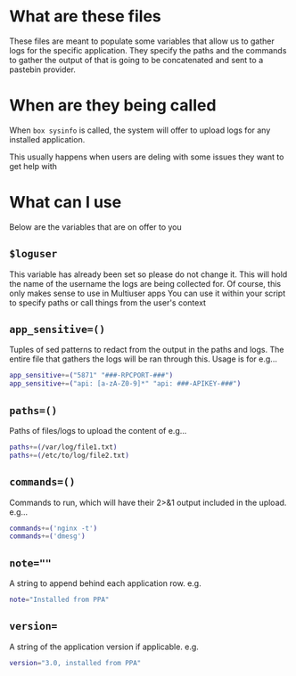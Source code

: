 # What are these files
These files are meant to populate some variables that allow us to gather logs for the specific application. They specify the paths and the commands to gather the output of that is going to be concatenated and sent to a pastebin provider.

# When are they being called
When `box sysinfo` is called, the system will offer to upload logs for any installed application. 

This usually happens when users are deling with some issues they want to get help with


# What can I use
Below are the variables that are on offer to you

## `$loguser`
This variable has already been set so please do not change it.
This will hold the name of the username the logs are being collected for. Of course, this only makes sense to use in Multiuser apps
You can use it within your script to specify paths or call things from the user's context

## `app_sensitive=()`
Tuples of sed patterns to redact from the output in the paths and logs. The entire file that gathers the logs will be ran through this. Usage is for e.g...

```bash
app_sensitive+=("5871" "###-RPCPORT-###")
app_sensitive+=("api: [a-zA-Z0-9]*" "api: ###-APIKEY-###")
```

## `paths=()`
Paths of files/logs to upload the content of e.g...
```bash
paths+=(/var/log/file1.txt)
paths+=(/etc/to/log/file2.txt)
```

## `commands=()`
Commands to run, which will have their 2>&1 output included in the upload. e.g...
```bash
commands+=('nginx -t')
commands+=('dmesg')
```

## `note=""`
A string to append behind each application row. e.g.
```bash
note="Installed from PPA"
```

## `version=`
A string of the application version if applicable. e.g.
```bash
version="3.0, installed from PPA"
```

